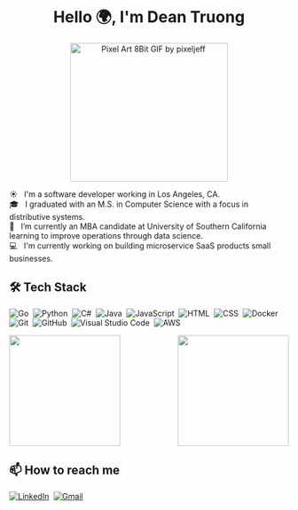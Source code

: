 <h1 align="center">Hello 🌍, I'm Dean Truong</h1> 

<p align="center">
 <img src="https://media.giphy.com/media/iiJ870TcI3PZKxatzS/giphy.gif" width="75%" height="250" alt="Pixel Art 8Bit GIF by pixeljeff"></img>
</p>

☀️ &nbsp; I'm a software developer working in Los Angeles, CA.<br /> 
🎓 &nbsp; I graduated with an M.S. in Computer Science with a focus in distributive systems.<br />
🌱 &nbsp; I’m currently an MBA candidate at University of Southern California learning to improve operations through data science.<br /> 
💻 &nbsp; I'm currently working on building microservice SaaS products small businesses.<br /> 


## 🛠 Tech Stack
![Go](https://img.shields.io/badge/-Go-05122A?style=flat&logo=go)&nbsp;
![Python](https://img.shields.io/badge/-Python-05122A?style=flat&logo=python)&nbsp;
![C#](https://img.shields.io/badge/C%23-05122A?style=flat&logo=c-sharp)&nbsp;
![Java](https://img.shields.io/badge/-Java-05122A?style=flat&logo=java)&nbsp;
![JavaScript](https://img.shields.io/badge/-JavaScript-05122A?style=flat&logo=javascript)&nbsp;
![HTML](https://img.shields.io/badge/-HTML-05122A?style=flat&logo=HTML5)&nbsp;
![CSS](https://img.shields.io/badge/-CSS-05122A?style=flat&logo=CSS3&logoColor=1572B6)&nbsp;
![Docker](https://img.shields.io/badge/-Docker-05122A?style=flat&logo=docker)&nbsp;
![Git](https://img.shields.io/badge/-Git-05122A?style=flat&logo=git)&nbsp;
![GitHub](https://img.shields.io/badge/-GitHub-05122A?style=flat&logo=github)&nbsp;
![Visual Studio Code](https://img.shields.io/badge/-Visual%20Studio%20Code-05122A?style=flat&logo=visual-studio-code&logoColor=007ACC)&nbsp;
![AWS](https://img.shields.io/badge/-AWS-05122A?style=flat&logo=amazon-aws)&nbsp;

<div style="display: flex; flex-direction: row; flex-wrap:wrap; justify-content:space-between">
 <img class="img" height=200px src="https://github-readme-stats.vercel.app/api?username=dtruong8&show_icons=true" />
 <img class="img" height=200px src="https://github-readme-stats.vercel.app/api/top-langs/?username=dtruong8&layout=compact" />
</div>

## 📫  How to reach me
<a href="https://www.linkedin.com/in/dtruong7"><img alt="LinkedIn" src="https://img.shields.io/badge/linkedin%20-%230077B5.svg?&style=flat&logo=linkedin&logoColor=white"/></a>&nbsp;
<a href="mailto:deantruo@usc.edu"><img alt="Gmail" src="https://img.shields.io/badge/Gmail-D14836?style=flat&logo=gmail&logoColor=white" /></a> &nbsp;
